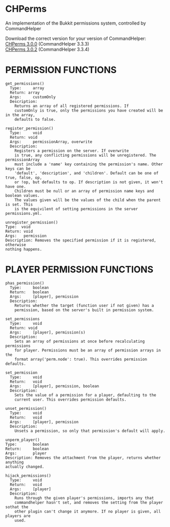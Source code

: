 CHPerms
=======

An implementation of the Bukkit permissions system, controlled by CommandHelper

Download the correct version for your version of CommandHelper:
<br>[CHPerms 3.0.0](https://letsbuild.net/jenkins/job/CHPerms/2/) (CommandHelper 3.3.3)
<br>[CHPerms 3.0.2](https://letsbuild.net/jenkins/job/CHPerms/) (CommandHelper 3.3.4)

PERMISSION FUNCTIONS
=========
```
get_permissions()
  Type: 	array
  Return: array
  Args: 	customOnly
  Description:
    Returns an array of all registered permissions. If
    customOnly is true, only the permissions you have created will be in the array,
    defaults to false.
```
```
register_permission()
  Type: 	void
  Return: void
  Args: 	permissionArray, overwrite
  Description:
    Registers a permission on the server. If overwrite
    is true, any conflicting permissions will be unregistered. The permissionArray
    must include a 'name' key containing the permission's name. Other keys can be
    'default', 'description', and 'children'. Default can be one of true, false, op,
    or !op, but defaults to op. If description is not given, it won't have one.
    Children must be null or an array of permission name keys and boolean values.
    The values given will be the values of the child when the parent is set. This
    is the equivilent of setting permissions in the server permissions.yml.
```
```
unregister_permission()
Type:  void
Return:	void
Args:	permission
Description: Removes the specified permission if it is registered, otherwise 
nothing happens.
```


PLAYER PERMISSION FUNCTIONS
=========
```
phas_permission()
  Type: 	boolean
  Return:   boolean
  Args: 	[player], permission
  Description:
    Returns whether the target (function user if not given) has a
    permission, based on the server's built in permission system.
```
```
set_permissions
  Type: 	void
  Return: void
  Args: 	[player], permission(s)
  Description:
    Sets an array of permissions at once before	recalculating permissions
    for player. Permissions must be an array of permission arrays in the
    format array('perm.node': true). This overrides permission defaults.
```
```
set_permission
  Type: 	void
  Return:   void
  Args: 	[player], permission, boolean
  Description:
    Sets the value of a permission for a player, defaulting to the
    current user. This overrides permission defaults.
```
```
unset_permission()
  Type: 	void
  Return:   void
  Args: 	[player], permission
  Description:
    Unsets a permission, so only that permission's default will apply.
```
```
unperm_player()
Type:	    boolean
Return:	    boolean
Args:       player
Description: Removes the attachment from the player, returns whether anything 
actually changed.
```
```
hijack_permissions()
  Type: 	void
  Return:   void
  Args:     [player]
  Description: 
    Runs through the given player's permissions, imports any that 
    commandhelper hasn't set, and removes the setting from the player sothat the 
    other plugin can't change it anymore. If no player is given, all players are 
    used.
```
